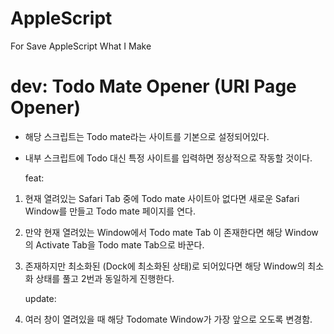# AppleScript

For Save AppleScript What I Make

# dev: Todo Mate Opener (URI Page Opener)

- 해당 스크립트는 Todo mate라는 사이트를 기본으로 설정되어있다.
- 내부 스크립트에 Todo 대신 특정 사이트를 입력하면 정상적으로 작동할 것이다.

  feat:

1. 현재 열려있는 Safari Tab 중에 Todo mate 사이트아 없다면 새로운 Safari Window를 만들고 Todo mate 페이지를 연다.
2. 만약 현재 열려있는 Window에서 Todo mate Tab 이 존재한다면 해당 Window의 Activate Tab을 Todo mate Tab으로 바꾼다.
3. 존재하지만 최소화된 (Dock에 최소화된 상태)로 되어있다면 해당 Window의 최소화 상태를 풀고 2번과 동일하게 진행한다.

   update:

4. 여러 창이 열려있을 때 해당 Todomate Window가 가장 앞으로 오도록 변경함.
